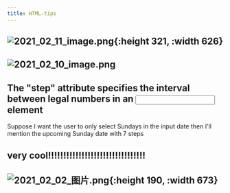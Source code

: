 ```yaml
---
title: HTML-tips
---
```


##
##
##
##
##
## ![2021_02_11_image.png](https://cdn.logseq.com/%2F7aa8ab99-753a-4230-847b-43a1c3a3ef47a46c76d7-216b-454a-bdf1-135ef5cfc5282021_02_11_image.png?Expires=4766607869&Signature=oJ8YJrjLqCKib2ySEak9pI4YA4GVRFV~rFTBEzAOMDJy7vO6m9~-1BLbPNXUziAf3o-~gPLar7I~OH8h6QWraDecSlMukI6Vhn3bQF1nNNK0ep7ljze9FuMCWh6j8ufYAnbCBjcga5HTQBSCke1Cbkar5IHigQ-7BTLN77I3fIMJF06yCyjBI-hN6xX7LQPijRoedBHh5uLWFZdMH-5p2dIVmyfr7kA5Zj7zRBoBF60OHyMSuANvmXdJSEe1WZNUde-hCV3zm9TWDrh~k~B5zF8SoW~4l2PEuYOO0xNKvt3ObWyi8gFNxzqRvaQRBK5Gdiya4-k7nnbLqp6gu4F4Pg__&Key-Pair-Id=APKAJE5CCD6X7MP6PTEA){:height 321, :width 626}
## ![2021_02_10_image.png](https://cdn.logseq.com/%2F7aa8ab99-753a-4230-847b-43a1c3a3ef4749dc6a2e-2e6d-4aa3-97d6-34fd680bc1e12021_02_10_image.png?Expires=4766565542&Signature=TbUCFYOmLaGtyYO01U3toBOtqyuQXVJrpDOiwTQAftWLA~dwjLdEVItwM62sbV1optzIF4qlzkfkjJbcCmfsRe8eKqqgYEQOWfihsPiAqexweNRYoGHQ~Cz7UB31rjV28UZqi2tA6ltgIpcZXj6dTWsdnsHP6zNZJ3KJ~11uG2LfvgBphIqzvEO9KF9E-khwIRbTJWx6uuf2S9tZ17wc6QF1qAvnErazAKlFXyFgYub5uD3hByIHPH9PrCHVStBDTvJhyFSE95pO-DTkwvNRmErLgZQG-VwJwmo6Ai8zzCsmnsks8EqUj8xuvmKXUVLTLCPSW5PCW54NGzmeJX-~qQ__&Key-Pair-Id=APKAJE5CCD6X7MP6PTEA)
##
##
## The "step" attribute specifies the interval between legal numbers in an <input> element

Suppose I want the user to only select Sundays in the input date then I'll mention the upcoming Sunday date with 7 steps
## very cool!!!!!!!!!!!!!!!!!!!!!!!!!!!!!!!!
## ![2021_02_02_图片.png](https://cdn.logseq.com/%2F7aa8ab99-753a-4230-847b-43a1c3a3ef476c2bf065-20a5-4b31-a074-098e4934b6f52021_02_02_%E5%9B%BE%E7%89%87.png?Expires=4765837054&Signature=i-7eDWdn35XfsbEEDLidC1mjqYm3fjUOZUhd5fYNfW4Jdh~JTUaIDVCgbkh7qPxPolUZj1zzQNGGO0B8uL09EEbiHAQSG1Tn52SgQcmrd70cp3AzfdE8-74QTUmYBEQMZ6E1v3v35ZDQY2-zNtbnjG6YvNjXjmmZ4a8x2rVGFJTzL~bS8uGRXwoxaD-IlsRQDTMJ~LUUNCDzucSqjtKpNQqJn8NppYzi4F-5ML4ZfdDLjYz0dylVN~7RxDit74MTKUavu~G-5azKy9O3r7bfAOhVmOJGOrIlPWS6N68XlorZzSvxeL08txFrSn7gufrkILP8wwcaqivptP1rXqHdBw__&Key-Pair-Id=APKAJE5CCD6X7MP6PTEA){:height 190, :width 673}

